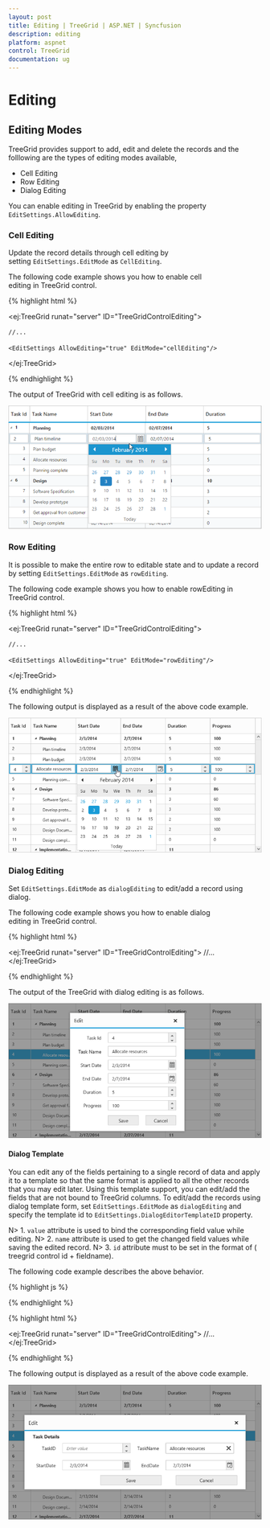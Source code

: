 ```yaml
---
layout: post
title: Editing | TreeGrid | ASP.NET | Syncfusion
description: editing
platform: aspnet
control: TreeGrid
documentation: ug
---
```


# Editing

## Editing Modes

TreeGrid provides support to add, edit and delete the records and the folllowing are the types of editing modes available, 

* Cell Editing
* Row Editing
* Dialog Editing

You can enable editing in TreeGrid by enabling the property `EditSettings.AllowEditing`.

### Cell Editing

Update the record details through cell editing by setting `EditSettings.EditMode` as `CellEditing`.

The following code example shows you how to enable cell editing in TreeGrid control.


{% highlight html %}

<ej:TreeGrid runat="server" ID="TreeGridControlEditing">

    //...

    <EditSettings AllowEditing="true" EditMode="cellEditing"/>

</ej:TreeGrid>

{% endhighlight %}

The output of TreeGrid with cell editing is as follows.

![](Editing_images/Editing_img1.png) 

### Row Editing

It is possible to make the entire row to editable state and to update a record by setting `EditSettings.EditMode` as `rowEditing`.

The following code example shows you how to enable rowEditing in TreeGrid control.

{% highlight html %}

<ej:TreeGrid runat="server" ID="TreeGridControlEditing">

    //...

    <EditSettings AllowEditing="true" EditMode="rowEditing"/>

</ej:TreeGrid>

{% endhighlight %}

The following output is displayed as a result of the above code example.

![](Editing_images/rowEditing.png)


### Dialog Editing

Set `EditSettings.EditMode` as `dialogEditing` to edit/add a record using dialog.

The following code example shows you how to enable dialog editing in TreeGrid control.

{% highlight html %}

<ej:TreeGrid runat="server" ID="TreeGridControlEditing">
    //...
    <EditSettings AllowEditing="true" EditMode="dialogEditing" />
</ej:TreeGrid>

{% endhighlight %}

The output of the TreeGrid with dialog editing is as follows.

![](Editing_images/dialogEditing.png)


#### Dialog Template

You can edit any of the fields pertaining to a single record of data and apply it to a template so that the same format is applied to all the other records that you may edit later.
Using this template support, you can edit/add the fields that are not bound to TreeGrid columns.
To edit/add the records using dialog template form, set `EditSettings.EditMode` as `dialogEditing` and specify the template id to `EditSettings.DialogEditorTemplateID` property.

N> 1. `value` attribute is used to bind the corresponding field value while editing.
N> 2. `name` attribute is used to get the changed field values while saving the edited record.
N> 3.  `id` attribute must to be set in the format of ( treegrid control id + fieldname).

The following code example describes the above behavior.

{% highlight js %}

<script type="text/x-jsrender" id="template">
    <div>
        <b>Task Details</b>
        <table cellspacing="10" class="beta">
            <tr>
                <td style="text-align:right;padding: 10px;">
                    TaskID
                </td>
                <td style="text-align: left;padding: 10px;">
                    <input id="TreeGridContainertaskID" type="number" name="taskID" value="{{'{{'}}:taskID{{}}}}" disabled="disabled" class="e-field e-ejinputtext valid e-disable"/>
                </td>
                <td style="text-align: right;padding: 10px;">
                    TaskName
                </td>
                <td style="text-align: left;padding: 10px;">
                    <input id="TreeGridContainertaskName" name="taskName" value="{{'{{'}}:taskName{{}}}}" class="e-field e-ejinputtext valid"/>
                </td>
            </tr>
            <tr>
                <td style="text-align: right;padding: 10px;">
                    StartDate
                </td>
                <td style="text-align: left;padding: 10px;">
                    <input type="text" id="TreeGridContainerstartDate" name="startDate" value="{{'{{'}}:startDate{{}}}}" class="e-field e-ejinputtext valid" />
                </td>
                <td style="text-align: right;padding: 10px;">
                    EndDate
                </td>
                <td style="text-align: left;padding: 10px;">
                    <input id="TreeGridContainerendDate" type="text" name="endDate" value="{{'{{'}}:endDate{{}}}}" class="e-field e-ejinputtext valid"  />
                </td>
            </tr>
        </table>
    </div>
</script>

{% endhighlight %}


{% highlight html %}

<ej:TreeGrid runat="server" ID="TreeGridControlEditing">
    //...
    <EditSettings AllowEditing="true" EditMode="dialogEditing" DialogEditorTemplateID="template"/>
</ej:TreeGrid>

{% endhighlight %}

The following output is displayed as a result of the above code example.

![](Editing_images/dialogTemplate.png)